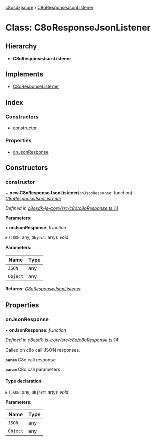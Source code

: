 [c8osdkjscore](../README.md) › [C8oResponseJsonListener](c8oresponsejsonlistener.md)

# Class: C8oResponseJsonListener

## Hierarchy

* **C8oResponseJsonListener**

## Implements

* [C8oResponseListener](../interfaces/c8oresponselistener.md)

## Index

### Constructors

* [constructor](c8oresponsejsonlistener.md#constructor)

### Properties

* [onJsonResponse](c8oresponsejsonlistener.md#onjsonresponse)

## Constructors

###  constructor

\+ **new C8oResponseJsonListener**(`onJsonResponse`: function): *[C8oResponseJsonListener](c8oresponsejsonlistener.md)*

*Defined in [c8osdk-js-core/src/c8o/c8oResponse.ts:14](https://github.com/convertigo/c8osdk-angular/blob/f4efe5a/src/c8o/c8oResponse.ts#L14)*

**Parameters:**

▪ **onJsonResponse**: *function*

▸ (`JSON`: any, `Object`: any): *void*

**Parameters:**

Name | Type |
------ | ------ |
`JSON` | any |
`Object` | any |

**Returns:** *[C8oResponseJsonListener](c8oresponsejsonlistener.md)*

## Properties

###  onJsonResponse

• **onJsonResponse**: *function*

*Defined in [c8osdk-js-core/src/c8o/c8oResponse.ts:14](https://github.com/convertigo/c8osdk-angular/blob/f4efe5a/src/c8o/c8oResponse.ts#L14)*

Called on c8o call JSON responses.

**`param`** C8o call response

**`param`** C8o call parameters

#### Type declaration:

▸ (`JSON`: any, `Object`: any): *void*

**Parameters:**

Name | Type |
------ | ------ |
`JSON` | any |
`Object` | any |
